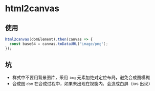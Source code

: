 # html2canvas

## 使用
```js
html2canvas(domElement).then(canvas => {
  const base64 = canvas.toDataURL("image/png");
});
```

## 坑

- 样式中不要用背景图片，采用 `img` 元素加绝对定位布局，避免合成图模糊
- 合成图 `dom` 在合成过程中，如果未出现在视窗内，会造成白屏（ios 出现）

